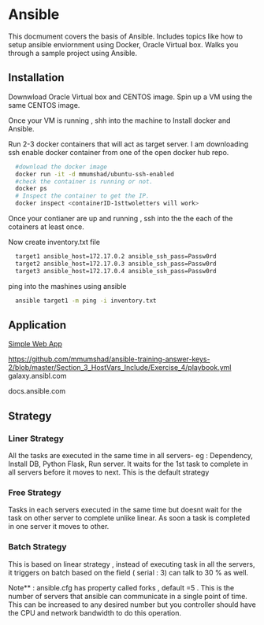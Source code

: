 # Ansible

This docmument covers the basis of Ansible. Includes topics like how to setup ansible enviornment using Docker, Oracle Virtual box. 
Walks you through a sample project using Ansible. 

## Installation

Downwload Oracle Virtual box and CENTOS image. Spin up a VM using the same CENTOS image. 

Once your VM is running , shh into the machine to Install docker and Ansible. 

Run 2-3 docker containers that will act as target server. I am downloading ssh enable docker container from one of the open docker hub repo. 

```bash
  #download the docker image
  docker run -it -d mmumshad/ubuntu-ssh-enabled 
  #check the container is running or not. 
  docker ps
  # Inspect the container to get the IP.
  docker inspect <containerID-1sttwoletters will work>
```
Once your contianer are up and running , ssh into the the each of the cotainers at least once. 

Now create inventory.txt file
```bash
  target1 ansible_host=172.17.0.2 ansible_ssh_pass=Passw0rd
  target2 ansible_host=172.17.0.3 ansible_ssh_pass=Passw0rd
  target3 ansible_host=172.17.0.4 ansible_ssh_pass=Passw0rd
```
ping into the mashines using ansible
```bash
  ansible target1 -m ping -i inventory.txt
```

## Application 
[Simple Web App](APPSETUP_README.md)

https://github.com/mmumshad/ansible-training-answer-keys-2/blob/master/Section_3_HostVars_Include/Exercise_4/playbook.yml
galaxy.ansibl.com

docs.ansible.com
## Strategy 

### Liner Strategy 
All the tasks are executed in the same time in all servers- eg : Dependency, Install DB, Python Flask, Run server. It waits for the 1st task to complete in all servers before it moves to next. This is the default strategy 

### Free Strategy 

Tasks in each servers executed in the same time but doesnt wait for the task on other server to complete unlike linear. As soon a task is completed in one server it moves to other. 

### Batch Strategy 
This is based on linear strategy , instead of executing task in all the servers, it triggers on batch based on the field ( serial : 3)
can talk to 30 % as well. 

Note** : ansible.cfg has property called forks , default =5 . This is the number of servers that ansible can communicate in a single point of time. This can be increased to any desired number but you controller should have the CPU and network bandwidth to do this operation. 